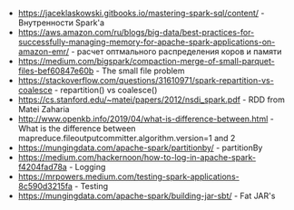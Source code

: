 * https://jaceklaskowski.gitbooks.io/mastering-spark-sql/content/ - Внутренности Spark'а
* https://aws.amazon.com/ru/blogs/big-data/best-practices-for-successfully-managing-memory-for-apache-spark-applications-on-amazon-emr/ - расчет оптмального распределения коров и памяти
* https://medium.com/bigspark/compaction-merge-of-small-parquet-files-bef60847e60b - The small file problem
* https://stackoverflow.com/questions/31610971/spark-repartition-vs-coalesce - repartition() vs coalesce()
* https://cs.stanford.edu/~matei/papers/2012/nsdi_spark.pdf - RDD from Matei Zaharia
* http://www.openkb.info/2019/04/what-is-difference-between.html - What is the difference between mapreduce.fileoutputcommitter.algorithm.version=1 and 2
* https://mungingdata.com/apache-spark/partitionby/ - partitionBy
* https://medium.com/hackernoon/how-to-log-in-apache-spark-f4204fad78a - Logging
* https://mrpowers.medium.com/testing-spark-applications-8c590d3215fa - Testing
* https://mungingdata.com/apache-spark/building-jar-sbt/ - Fat JAR's
